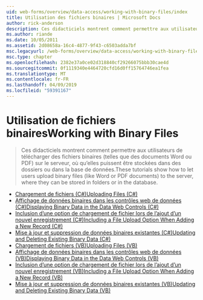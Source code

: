 ```yaml
---
uid: web-forms/overview/data-access/working-with-binary-files/index
title: Utilisation des fichiers binaires | Microsoft Docs
author: rick-anderson
description: Ces didacticiels montrent comment permettre aux utilisateurs de télécharger des fichiers binaires (telles que des documents Word ou PDF) sur le serveur, où qu’elles puissent être stockées dans des dossiers ou dans la base de données.
ms.author: riande
ms.date: 10/05/2011
ms.assetid: 2d08658a-16c4-4877-9f43-c6503adda7bf
msc.legacyurl: /web-forms/overview/data-access/working-with-binary-files
msc.type: chapter
ms.openlocfilehash: 2382e37a0ce02d318840cf29266075bbb30cae4d
ms.sourcegitcommit: 0f1119340e4464720cfd16d0ff15764746ea1fea
ms.translationtype: MT
ms.contentlocale: fr-FR
ms.lasthandoff: 04/09/2019
ms.locfileid: "59391167"
---
```

# <a name="working-with-binary-files"></a><span data-ttu-id="be328-103">Utilisation de fichiers binaires</span><span class="sxs-lookup"><span data-stu-id="be328-103">Working with Binary Files</span></span>

> <span data-ttu-id="be328-104">Ces didacticiels montrent comment permettre aux utilisateurs de télécharger des fichiers binaires (telles que des documents Word ou PDF) sur le serveur, où qu’elles puissent être stockées dans des dossiers ou dans la base de données.</span><span class="sxs-lookup"><span data-stu-id="be328-104">These tutorials show how to let users upload binary files (like Word or PDF documents) to the server, where they can be stored in folders or in the database.</span></span>


- [<span data-ttu-id="be328-105">Chargement de fichiers (C#)</span><span class="sxs-lookup"><span data-stu-id="be328-105">Uploading Files (C#)</span></span>](uploading-files-cs.md)
- [<span data-ttu-id="be328-106">Affichage de données binaires dans les contrôles web de données (C#)</span><span class="sxs-lookup"><span data-stu-id="be328-106">Displaying Binary Data in the Data Web Controls (C#)</span></span>](displaying-binary-data-in-the-data-web-controls-cs.md)
- [<span data-ttu-id="be328-107">Inclusion d’une option de chargement de fichier lors de l’ajout d’un nouvel enregistrement (C#)</span><span class="sxs-lookup"><span data-stu-id="be328-107">Including a File Upload Option When Adding a New Record (C#)</span></span>](including-a-file-upload-option-when-adding-a-new-record-cs.md)
- [<span data-ttu-id="be328-108">Mise à jour et suppression de données binaires existantes (C#)</span><span class="sxs-lookup"><span data-stu-id="be328-108">Updating and Deleting Existing Binary Data (C#)</span></span>](updating-and-deleting-existing-binary-data-cs.md)
- [<span data-ttu-id="be328-109">Chargement de fichiers (VB)</span><span class="sxs-lookup"><span data-stu-id="be328-109">Uploading Files (VB)</span></span>](uploading-files-vb.md)
- [<span data-ttu-id="be328-110">Affichage de données binaires dans les contrôles web de données (VB)</span><span class="sxs-lookup"><span data-stu-id="be328-110">Displaying Binary Data in the Data Web Controls (VB)</span></span>](displaying-binary-data-in-the-data-web-controls-vb.md)
- [<span data-ttu-id="be328-111">Inclusion d’une option de chargement de fichier lors de l’ajout d’un nouvel enregistrement (VB)</span><span class="sxs-lookup"><span data-stu-id="be328-111">Including a File Upload Option When Adding a New Record (VB)</span></span>](including-a-file-upload-option-when-adding-a-new-record-vb.md)
- [<span data-ttu-id="be328-112">Mise à jour et suppression de données binaires existantes (VB)</span><span class="sxs-lookup"><span data-stu-id="be328-112">Updating and Deleting Existing Binary Data (VB)</span></span>](updating-and-deleting-existing-binary-data-vb.md)
